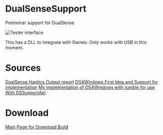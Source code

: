 
# DualSenseSupport
Preliminar support for DualSense

![Tester interface](https://i.imgur.com/hp0sGZO.png)

This has a DLL to integrate with Games.
Only works with USB in this moment.

# Sources
[DualSense Haptics Output report](https://www.reddit.com/r/gamedev/comments/jumvi5/dualsense_haptics_leds_and_more_hid_output_report/)
[DS4Windows First Idea and Support for implementation](https://github.com/Ryochan7/DS4Windows)
[My implementation of DS4Windows with rumble for use With DSSupportApi](https://github.com/Mxater/DS4Windows)

# Download
[Main Page for Download Build](https://github.com/Mxater/DualSenseSupport/releases)
